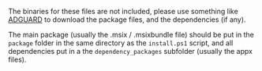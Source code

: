 The binaries for these files are not included, please use something like [ADGUARD](https://store.rg-adguard.net/) to download the package files, and the dependencies (if any).

The main package (usually the .msix / .msixbundle file) should be put in the `package` folder in the same directory as the `install.ps1` script, and all dependencies put in a the `dependency_packages` subfolder (usually the appx files).
